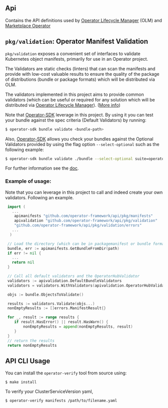 Api
--

Contains the API definitions used by [Operator Lifecycle Manager][olm] (OLM) and [Marketplace Operator][marketplace]

## `pkg/validation`: Operator Manifest Validation

`pkg/validation` exposes a convenient set of interfaces to validate Kubernetes object manifests, primarily for use in an Operator project.

The Validators are static checks (linters) that can scan the manifests and provide
with low-cost valuable results to ensure the quality of the package of distributions
(bundle or package formats) which will be distributed via OLM.

The validators implemented in this project aims to provide common validators
(which can be useful or required for any solution which will be distributed via [Operator Lifecycle Manager][olm]).
([More info](https://pkg.go.dev/github.com/operator-framework/api@master/pkg/validation))

Note that [Operator-SDK][sdk] leverage in this project. By using it you can
test your bundle against the spec criteria (Default Validators) by running:

```sh
$ operator-sdk bundle validate <bundle-path>
```

Also, [Operator-SDK][sdk] allows you check your bundles against the Optional Validators
provided by using the flag option `--select-optional` such as the following example:

```sh
$ operator-sdk bundle validate ./bundle --select-optional suite=operatorframework --optional-values=k8s-version=<k8s-version>
```

For further information see the [doc][sdk-command-doc].

### Example of usage:

Note that you can leverage in this project to call and indeed create your own validators.
Following an example.

```go
 import (
   ...
    apimanifests "github.com/operator-framework/api/pkg/manifests"
    apivalidation "github.com/operator-framework/api/pkg/validation"
    "github.com/operator-framework/api/pkg/validation/errors"
   ...
  )

 // Load the directory (which can be in packagemanifest or bundle format)
 bundle, err := apimanifests.GetBundleFromDir(path)
 if err != nil {
   ...
   return nil
 }

 // Call all default validators and the OperatorHubValidator
 validators := apivalidation.DefaultBundleValidators
 validators = validators.WithValidators(apivalidation.OperatorHubValidator)

 objs := bundle.ObjectsToValidate()

 results := validators.Validate(objs...)
 nonEmptyResults := []errors.ManifestResult{}

 for _, result := range results {
    if result.HasError() || result.HasWarn() {
        nonEmptyResults = append(nonEmptyResults, result)
    }
 }
 // return the results
 return nonEmptyResults
```

## API CLI Usage

You can install the `operator-verify` tool from source using:

`$ make install`

To verify your ClusterServiceVersion yaml,

`$ operator-verify manifests /path/to/filename.yaml`

[sdk]: https://github.com/operator-framework/operator-sdk
[olm]: https://github.com/operator-framework/operator-lifecycle-manager
[marketplace]: https://github.com/operator-framework/operator-marketplace
[bundle]: https://github.com/operator-framework/operator-registry/blob/v1.19.5/docs/design/operator-bundle.md
[sdk-command-doc]: https://master.sdk.operatorframework.io/docs/cli/operator-sdk_bundle_validate/